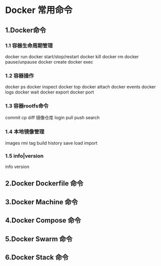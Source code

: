 # Docker 常用命令
## 1.Docker命令
### 1.1 容器生命周期管理
docker run
docker start/stop/restart
docker kill
docker rm
docker pause/unpause
docker create
docker exec
### 1.2 容器操作
docker ps
docker inspect
docker top
docker attach
docker events
docker logs
docker wait
docker export
docker port
### 1.3 容器rootfs命令
commit
cp
diff
镜像仓库
login
pull
push
search
### 1.4 本地镜像管理
images
rmi
tag
build
history
save
load
import
### 1.5 info|version
info
version

## 2.Docker Dockerfile 命令

## 3.Docker Machine 命令

## 4.Docker Compose 命令

## 5.Docker Swarm 命令

## 6.Docker Stack 命令
